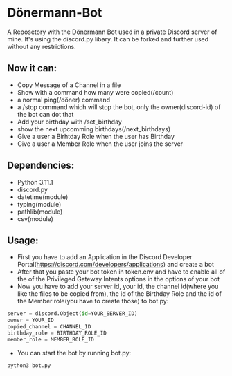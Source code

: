# Dönermann-Bot
A Reposetory with the Dönermann Bot used in a private Discord server of mine. It's using the discord.py libary. It can be forked and further used without any restrictions. 

Now it can:
- 
- Copy Message of a Channel in a file
- Show with a command how many were copied(/count)
- a normal ping(/döner) command
- a /stop command which will stop the bot, only the owner(discord-id) of the bot can dot that
- Add your birthday with /set_birthday
- show the next upcomming birthdays(/next_birthdays)
- Give a user a Birhtday Role when the user has Birthday
- Give a user a Member Role when the user joins the server

Dependencies:
-
- Python 3.11.1
- discord.py
- datetime(module)
- typing(module)
- pathlib(module)
- csv(module)

Usage:
-
- First you have to add an Application in the Discord Developer Portal(https://discord.com/developers/applications) and create a bot 
- After that you paste your bot token in token.env and have to enable all of the of the Privileged Gateway Intents options in the options of your bot
- Now you have to add your server id, your id, the channel id(where you like the files to be copied from), the id of the Birthday Role and the id of the Member role(you have to create those) to bot.py:
```python
server = discord.Object(id=YOUR_SERVER_ID)
owner = YOUR_ID
copied_channel = CHANNEL_ID
birthday_role = BIRTHDAY_ROLE_ID
member_role = MEMBER_ROLE_ID
```
- You can start the bot by running bot.py:
```shell
python3 bot.py
```
